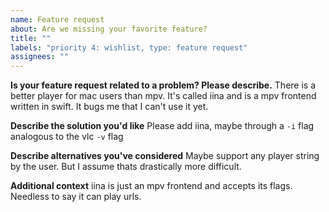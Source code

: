 ```yaml
---
name: Feature request
about: Are we missing your favorite feature?
title: ""
labels: "priority 4: wishlist, type: feature request"
assignees: ""
---
```


**Is your feature request related to a problem? Please describe.**
There is a better player for mac users than mpv.
It's called iina and is a mpv frontend written in swift.
It bugs me that I can't use it yet.

**Describe the solution you'd like**
Please add iina, maybe through a `-i` flag analogous to the vlc `-v` flag

**Describe alternatives you've considered**
Maybe support any player string by the user.
But I assume thats drastically more difficult.

**Additional context**
iina is just an mpv frontend and accepts its flags.
Needless to say it can play urls.
